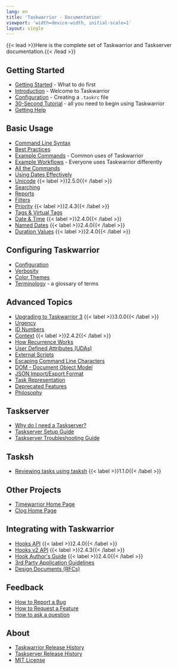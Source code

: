 ```yaml
---
lang: en
title: 'Taskwarrior - Documentation'
viewport: 'width=device-width, initial-scale=1'
layout: single
---
```


{{< lead >}}Here is the complete set of Taskwarrior and Taskserver documentation.{{< /lead >}}

## Getting Started

- [Getting Started](start/) - What to do first
- [Introduction](introduction/) - Welcome to Taskwarrior
- [Configuration](configuration/) - Creating a `.taskrc` file
- [30-Second Tutorial](30second/) - all you need to begin using Taskwarrior
- [Getting Help](help/)

## Basic Usage

- [Command Line Syntax](syntax/)
- [Best Practices](best-practices/)
- [Example Commands](examples/) - Common uses of Taskwarrior
- [Example Workflows](workflow/) - Everyone uses Taskwarrior differently
- [All the Commands](commands/)
- [Using Dates Effectively](using_dates/)
- [Unicode](unicode/) {{< label >}}2.5.0{{< /label >}}
- [Searching](searching/)
- [Reports](report/)
- [Filters](filter/)
- [Priority](priority/) {{< label >}}2.4.3{{< /label >}}
- [Tags & Virtual Tags](tags/)
- [Date & Time](dates/) {{< label >}}2.4.0{{< /label >}}
- [Named Dates](named_dates/) {{< label >}}2.4.0{{< /label >}}
- [Duration Values](durations/) {{< label >}}2.4.0{{< /label >}}

## Configuring Taskwarrior

- [Configuration](configuration/)
- [Verbosity](verbosity/)
- [Color Themes](themes/)
- [Terminology](terminology/) - a glossary of terms

## Advanced Topics

- [Upgrading to Taskwarrior 3](upgrade-3/) {{< label >}}3.0.0{{< /label >}}
- [Urgency](urgency/)
- [ID Numbers](ids/)
- [Context](context/) {{< label >}}2.4.2{{< /label >}}
- [How Recurrence Works](recurrence/)
- [User Defined Attributes (UDAs)](udas/)
- [External Scripts](../tools/)
- [Escaping Command Line Characters](escapes/)
- [DOM - Document Object Model](dom/)
- [JSON Import/Export Format](https://github.com/GothenburgBitFactory/taskwarrior/blob/develop/doc/devel/rfcs/task.md)
- [Task Representation](task/)
- [Deprecated Features](deprecated/)
- [Philosophy](philosophy/)

## Taskserver
- [Why do I need a Taskserver?](taskserver/why/)
- [Taskserver Setup Guide](https://gothenburgbitfactory.org/taskserver-setup/)
- [Taskserver Troubleshooting Guide](https://gothenburgbitfactory.org/taskserver-troubleshooting/)

## Tasksh
- [Reviewing tasks using tasksh](review/) {{< label >}}1.1.0{{< /label >}}

## Other Projects
- [Timewarrior Home Page](https://timewarrior.net)
- [Clog Home Page](https://gothenburgbitfactory.org/clog/)

## Integrating with Taskwarrior
- [Hooks API](hooks/) {{< label >}}2.4.0{{< /label >}}
- [Hooks v2 API](hooks2/) {{< label >}}2.4.3{{< /label >}}
- [Hook Author's Guide](hooks_guide/) {{< label >}}2.4.0{{< /label >}}
- [3rd Party Application Guidelines](3rd-party/)
- [Design Documents (RFCs)](https://github.com/GothenburgBitFactory/taskwarrior/tree/develop/doc/devel/rfcs)

## Feedback
- [How to Report a Bug](bugs/)
- [How to Request a Feature](features/)
- [How to ask a question](http://www.catb.org/esr/faqs/smart-questions)

## About
- [Taskwarrior Release History](history/)
- [Taskserver Release History](history_td/)
- [MIT License](license/)
